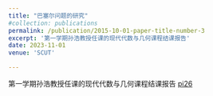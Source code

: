 ```yaml
---
title: "巴塞尔问题的研究"
#collection: publications
permalink: /publication/2015-10-01-paper-title-number-3
excerpt: '第一学期孙浩教授任课的现代代数与几何课程结课报告'
date: 2023-11-01
venue: 'SCUT'

---
```

第一学期孙浩教授任课的现代代数与几何课程结课报告
[pi26](../assets/pi26.pdf)
